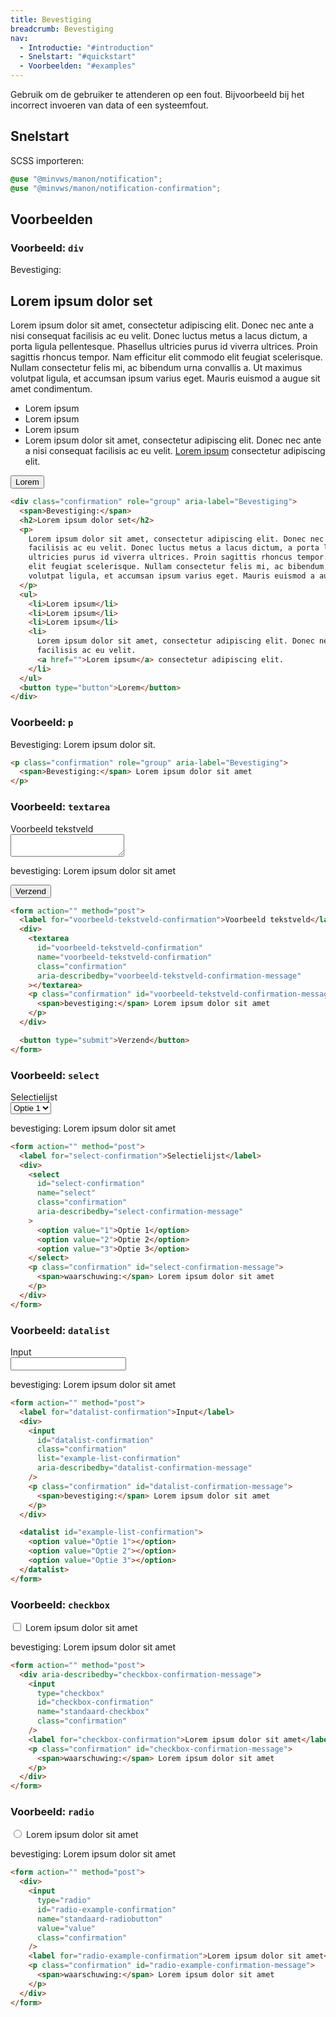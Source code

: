 ```yaml
---
title: Bevestiging
breadcrumb: Bevestiging
nav:
  - Introductie: "#introduction"
  - Snelstart: "#quickstart"
  - Voorbeelden: "#examples"
---
```


<p id="introduction">Gebruik om de gebruiker te attenderen op een fout. Bijvoorbeeld bij het
incorrect invoeren van data of een systeemfout.</p>

<h2 id="quickstart">Snelstart</h2>

SCSS importeren:

```scss
@use "@minvws/manon/notification";
@use "@minvws/manon/notification-confirmation";
```

<h2 id="examples">Voorbeelden</h2>

### Voorbeeld: `div`

<div class="confirmation" role="group" aria-label="bevestiging">
  <span>Bevestiging:</span>
  <h2>Lorem ipsum dolor set</h2>
  <p>
    Lorem ipsum dolor sit amet, consectetur adipiscing elit. Donec nec ante a nisi consequat
    facilisis ac eu velit. Donec luctus metus a lacus dictum, a porta ligula pellentesque.
    Phasellus ultricies purus id viverra ultrices. Proin sagittis rhoncus tempor. Nam
    efficitur elit commodo elit feugiat scelerisque. Nullam consectetur felis mi, ac
    bibendum urna convallis a. Ut maximus volutpat ligula, et accumsan ipsum varius eget.
    Mauris euismod a augue sit amet condimentum.
  </p>
  <ul>
    <li>Lorem ipsum</li>
    <li>Lorem ipsum</li>
    <li>Lorem ipsum</li>
    <li>
      Lorem ipsum dolor sit amet, consectetur adipiscing elit. Donec nec ante a nisi
      consequat facilisis ac eu velit.
      <a href="notifications-block-element">Lorem ipsum</a> consectetur adipiscing elit.
    </li>
  </ul>
  <button type="button">Lorem</button>
</div>

```html
<div class="confirmation" role="group" aria-label="Bevestiging">
  <span>Bevestiging:</span>
  <h2>Lorem ipsum dolor set</h2>
  <p>
    Lorem ipsum dolor sit amet, consectetur adipiscing elit. Donec nec ante a nisi consequat
    facilisis ac eu velit. Donec luctus metus a lacus dictum, a porta ligula pellentesque. Phasellus
    ultricies purus id viverra ultrices. Proin sagittis rhoncus tempor. Nam efficitur elit commodo
    elit feugiat scelerisque. Nullam consectetur felis mi, ac bibendum urna convallis a. Ut maximus
    volutpat ligula, et accumsan ipsum varius eget. Mauris euismod a augue sit amet condimentum.
  </p>
  <ul>
    <li>Lorem ipsum</li>
    <li>Lorem ipsum</li>
    <li>Lorem ipsum</li>
    <li>
      Lorem ipsum dolor sit amet, consectetur adipiscing elit. Donec nec ante a nisi consequat
      facilisis ac eu velit.
      <a href="">Lorem ipsum</a> consectetur adipiscing elit.
    </li>
  </ul>
  <button type="button">Lorem</button>
</div>
```

### Voorbeeld: `p`

<p class="confirmation" role="group" aria-label="bevestiging">
  <span>Bevestiging:</span> Lorem ipsum dolor sit.
</p>

```html
<p class="confirmation" role="group" aria-label="Bevestiging">
  <span>Bevestiging:</span> Lorem ipsum dolor sit amet
</p>
```

### Voorbeeld: `textarea`

<form action="" method="post">
  <label for="voorbeeld-tekstveld-confirmation">Voorbeeld tekstveld</label>
  <div>
    <textarea
      id="voorbeeld-tekstveld-confirmation"
      name="voorbeeld-tekstveld-confirmation"
      class="confirmation"
      aria-describedby="voorbeeld-tekstveld-confirmation-message"
    ></textarea>
    <p class="confirmation" id="voorbeeld-tekstveld-confirmation-message">
      <span>bevestiging:</span> Lorem ipsum dolor sit amet
    </p>
  </div>

<button type="submit">Verzend</button>

</form>

```html
<form action="" method="post">
  <label for="voorbeeld-tekstveld-confirmation">Voorbeeld tekstveld</label>
  <div>
    <textarea
      id="voorbeeld-tekstveld-confirmation"
      name="voorbeeld-tekstveld-confirmation"
      class="confirmation"
      aria-describedby="voorbeeld-tekstveld-confirmation-message"
    ></textarea>
    <p class="confirmation" id="voorbeeld-tekstveld-confirmation-message">
      <span>bevestiging:</span> Lorem ipsum dolor sit amet
    </p>
  </div>

  <button type="submit">Verzend</button>
</form>
```

### Voorbeeld: `select`

<form action="" method="post">
  <label for="select-confirmation">Selectielijst</label>
  <div>
    <select
      id="select-confirmation"
      name="select"
      class="confirmation"
      aria-describedby="select-confirmation-message"
    >
      <option value="1">Optie 1</option>
      <option value="2">Optie 2</option>
      <option value="3">Optie 3</option>
    </select>
    <p class="confirmation" id="select-confirmation-message">
      <span>bevestiging:</span> Lorem ipsum dolor sit amet
    </p>
  </div>
</form>

```html
<form action="" method="post">
  <label for="select-confirmation">Selectielijst</label>
  <div>
    <select
      id="select-confirmation"
      name="select"
      class="confirmation"
      aria-describedby="select-confirmation-message"
    >
      <option value="1">Optie 1</option>
      <option value="2">Optie 2</option>
      <option value="3">Optie 3</option>
    </select>
    <p class="confirmation" id="select-confirmation-message">
      <span>waarschuwing:</span> Lorem ipsum dolor sit amet
    </p>
  </div>
</form>
```

### Voorbeeld: `datalist`

<form action="" method="post">
  <label for="datalist-confirmation">Input</label>
  <div>
    <input
      id="datalist-confirmation"
      class="confirmation"
      list="example-list-confirmation"
      aria-describedby="datalist-confirmation-message"
    />
    <p class="confirmation" id="datalist-confirmation-message">
      <span>bevestiging:</span> Lorem ipsum dolor sit amet
    </p>
  </div>

  <datalist id="example-list-confirmation">
    <option value="Optie 1"></option>
    <option value="Optie 2"></option>
    <option value="Optie 3"></option>
  </datalist>
</form>

```html
<form action="" method="post">
  <label for="datalist-confirmation">Input</label>
  <div>
    <input
      id="datalist-confirmation"
      class="confirmation"
      list="example-list-confirmation"
      aria-describedby="datalist-confirmation-message"
    />
    <p class="confirmation" id="datalist-confirmation-message">
      <span>bevestiging:</span> Lorem ipsum dolor sit amet
    </p>
  </div>

  <datalist id="example-list-confirmation">
    <option value="Optie 1"></option>
    <option value="Optie 2"></option>
    <option value="Optie 3"></option>
  </datalist>
</form>
```

### Voorbeeld: `checkbox`

<form action="" method="post">
  <div aria-describedby="checkbox-confirmation-message">
    <input
      type="checkbox"
      id="checkbox-confirmation"
      name="standaard-checkbox"
      class="confirmation"
    />
    <label for="checkbox-confirmation">Lorem ipsum dolor sit amet</label>
    <p class="confirmation" id="checkbox-confirmation-message">
      <span>bevestiging:</span> Lorem ipsum dolor sit amet
    </p>
  </div>
</form>

```html
<form action="" method="post">
  <div aria-describedby="checkbox-confirmation-message">
    <input
      type="checkbox"
      id="checkbox-confirmation"
      name="standaard-checkbox"
      class="confirmation"
    />
    <label for="checkbox-confirmation">Lorem ipsum dolor sit amet</label>
    <p class="confirmation" id="checkbox-confirmation-message">
      <span>waarschuwing:</span> Lorem ipsum dolor sit amet
    </p>
  </div>
</form>
```

### Voorbeeld: `radio`

<form action="" method="post">
  <div>
    <input
      type="radio"
      id="radio-example-confirmation"
      name="standaard-radiobutton"
      value="value"
      class="confirmation"
    />
    <label for="radio-example-confirmation">Lorem ipsum dolor sit amet</label>
    <p class="confirmation" id="radio-example-confirmation-message">
      <span>bevestiging:</span> Lorem ipsum dolor sit amet
    </p>
  </div>
</form>

```html
<form action="" method="post">
  <div>
    <input
      type="radio"
      id="radio-example-confirmation"
      name="standaard-radiobutton"
      value="value"
      class="confirmation"
    />
    <label for="radio-example-confirmation">Lorem ipsum dolor sit amet</label>
    <p class="confirmation" id="radio-example-confirmation-message">
      <span>waarschuwing:</span> Lorem ipsum dolor sit amet
    </p>
  </div>
</form>
```
